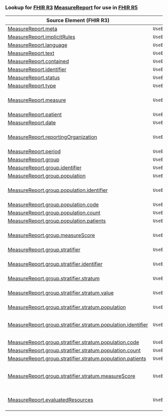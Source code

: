 ### Lookup for [FHIR R3](https://hl7.org/fhir/STU3/) [MeasureReport](https://hl7.org/fhir/STU3/MeasureReport.html) for use in [FHIR R5](https://hl7.org/fhir/R5/)

| Source Element (FHIR R3) | Usage | Target |
| -------------- | ----- | ------ |
| [MeasureReport.meta](https://hl7.org/fhir/STU3/MeasureReport.html#resource) | `UseElementSameName` | [MeasureReport.meta](https://hl7.org/fhir/R5/MeasureReport.html#resource) |
| [MeasureReport.implicitRules](https://hl7.org/fhir/STU3/MeasureReport.html#resource) | `UseElementSameName` | [MeasureReport.implicitRules](https://hl7.org/fhir/R5/MeasureReport.html#resource) |
| [MeasureReport.language](https://hl7.org/fhir/STU3/MeasureReport.html#resource) | `UseElementSameName` | [MeasureReport.language](https://hl7.org/fhir/R5/MeasureReport.html#resource) |
| [MeasureReport.text](https://hl7.org/fhir/STU3/MeasureReport.html#resource) | `UseElementSameName` | [MeasureReport.text](https://hl7.org/fhir/R5/MeasureReport.html#resource) |
| [MeasureReport.contained](https://hl7.org/fhir/STU3/MeasureReport.html#resource) | `UseElementSameName` | [MeasureReport.contained](https://hl7.org/fhir/R5/MeasureReport.html#resource) |
| [MeasureReport.identifier](https://hl7.org/fhir/STU3/MeasureReport.html#resource) | `UseElementSameName` | [MeasureReport.identifier](https://hl7.org/fhir/R5/MeasureReport.html#resource) |
| [MeasureReport.status](https://hl7.org/fhir/STU3/MeasureReport.html#resource) | `UseElementSameName` | [MeasureReport.status](https://hl7.org/fhir/R5/MeasureReport.html#resource) |
| [MeasureReport.type](https://hl7.org/fhir/STU3/MeasureReport.html#resource) | `UseElementSameName` | [MeasureReport.type](https://hl7.org/fhir/R5/MeasureReport.html#resource) |
| [MeasureReport.measure](https://hl7.org/fhir/STU3/MeasureReport.html#resource) | `UseExtension` | [http://hl7.org/fhir/3.0/StructureDefinition/extension-MeasureReport.measure](StructureDefinition-ext-R3-MeasureReport.measure.html) |
| [MeasureReport.patient](https://hl7.org/fhir/STU3/MeasureReport.html#resource) | `UseElementRenamed` | [MeasureReport.subject](https://hl7.org/fhir/R5/MeasureReport.html#resource) |
| [MeasureReport.date](https://hl7.org/fhir/STU3/MeasureReport.html#resource) | `UseElementSameName` | [MeasureReport.date](https://hl7.org/fhir/R5/MeasureReport.html#resource) |
| [MeasureReport.reportingOrganization](https://hl7.org/fhir/STU3/MeasureReport.html#resource) | `UseExtension` | [http://hl7.org/fhir/3.0/StructureDefinition/extension-MeasureReport.reportingOrganization](StructureDefinition-ext-R3-MeasureReport.reportingOrganization.html) |
| [MeasureReport.period](https://hl7.org/fhir/STU3/MeasureReport.html#resource) | `UseElementSameName` | [MeasureReport.period](https://hl7.org/fhir/R5/MeasureReport.html#resource) |
| [MeasureReport.group](https://hl7.org/fhir/STU3/MeasureReport.html#resource) | `UseElementSameName` | [MeasureReport.group](https://hl7.org/fhir/R5/MeasureReport.html#resource) |
| [MeasureReport.group.identifier](https://hl7.org/fhir/STU3/MeasureReport.html#resource) | `UseElementRenamed` | [MeasureReport.group.code](https://hl7.org/fhir/R5/MeasureReport.html#resource) |
| [MeasureReport.group.population](https://hl7.org/fhir/STU3/MeasureReport.html#resource) | `UseElementSameName` | [MeasureReport.group.population](https://hl7.org/fhir/R5/MeasureReport.html#resource) |
| [MeasureReport.group.population.identifier](https://hl7.org/fhir/STU3/MeasureReport.html#resource) | `UseExtension` | [http://hl7.org/fhir/3.0/StructureDefinition/extension-MeasureReport.group.population.identifier](StructureDefinition-ext-R3-MeasureReport.gr.po.identifier.html) |
| [MeasureReport.group.population.code](https://hl7.org/fhir/STU3/MeasureReport.html#resource) | `UseElementSameName` | [MeasureReport.group.population.code](https://hl7.org/fhir/R5/MeasureReport.html#resource) |
| [MeasureReport.group.population.count](https://hl7.org/fhir/STU3/MeasureReport.html#resource) | `UseElementSameName` | [MeasureReport.group.population.count](https://hl7.org/fhir/R5/MeasureReport.html#resource) |
| [MeasureReport.group.population.patients](https://hl7.org/fhir/STU3/MeasureReport.html#resource) | `UseElementRenamed` | [MeasureReport.group.population.subjectResults](https://hl7.org/fhir/R5/MeasureReport.html#resource) |
| [MeasureReport.group.measureScore](https://hl7.org/fhir/STU3/MeasureReport.html#resource) | `UseExtension` | [http://hl7.org/fhir/3.0/StructureDefinition/extension-MeasureReport.group.measureScore](StructureDefinition-ext-R3-MeasureReport.gr.measureScore.html) |
| [MeasureReport.group.stratifier](https://hl7.org/fhir/STU3/MeasureReport.html#resource) | `UseElementSameName` | [MeasureReport.group.stratifier](https://hl7.org/fhir/R5/MeasureReport.html#resource) |
| [MeasureReport.group.stratifier.identifier](https://hl7.org/fhir/STU3/MeasureReport.html#resource) | `UseExtension` | [http://hl7.org/fhir/3.0/StructureDefinition/extension-MeasureReport.group.stratifier.identifier](StructureDefinition-ext-R3-MeasureReport.gr.st.identifier.html) |
| [MeasureReport.group.stratifier.stratum](https://hl7.org/fhir/STU3/MeasureReport.html#resource) | `UseElementSameName` | [MeasureReport.group.stratifier.stratum](https://hl7.org/fhir/R5/MeasureReport.html#resource) |
| [MeasureReport.group.stratifier.stratum.value](https://hl7.org/fhir/STU3/MeasureReport.html#resource) | `UseExtension` | [http://hl7.org/fhir/3.0/StructureDefinition/extension-MeasureReport.group.stratifier.stratum.value](StructureDefinition-ext-R3-MeasureReport.gr.st.st.value.html) |
| [MeasureReport.group.stratifier.stratum.population](https://hl7.org/fhir/STU3/MeasureReport.html#resource) | `UseElementSameName` | [MeasureReport.group.stratifier.stratum.population](https://hl7.org/fhir/R5/MeasureReport.html#resource) |
| [MeasureReport.group.stratifier.stratum.population.identifier](https://hl7.org/fhir/STU3/MeasureReport.html#resource) | `UseExtension` | [http://hl7.org/fhir/3.0/StructureDefinition/extension-MeasureReport.group.stratifier.stratum.population.identifier](StructureDefinition-ext-R3-MeasureReport.gr.st.st.po.identifier.html) |
| [MeasureReport.group.stratifier.stratum.population.code](https://hl7.org/fhir/STU3/MeasureReport.html#resource) | `UseElementSameName` | [MeasureReport.group.stratifier.stratum.population.code](https://hl7.org/fhir/R5/MeasureReport.html#resource) |
| [MeasureReport.group.stratifier.stratum.population.count](https://hl7.org/fhir/STU3/MeasureReport.html#resource) | `UseElementSameName` | [MeasureReport.group.stratifier.stratum.population.count](https://hl7.org/fhir/R5/MeasureReport.html#resource) |
| [MeasureReport.group.stratifier.stratum.population.patients](https://hl7.org/fhir/STU3/MeasureReport.html#resource) | `UseElementRenamed` | [MeasureReport.group.stratifier.stratum.population.subjectResults](https://hl7.org/fhir/R5/MeasureReport.html#resource) |
| [MeasureReport.group.stratifier.stratum.measureScore](https://hl7.org/fhir/STU3/MeasureReport.html#resource) | `UseExtension` | [http://hl7.org/fhir/3.0/StructureDefinition/extension-MeasureReport.group.stratifier.stratum.measureScore](StructureDefinition-ext-R3-MeasureReport.gr.st.st.measureScore.html) |
| [MeasureReport.evaluatedResources](https://hl7.org/fhir/STU3/MeasureReport.html#resource) | `UseExtension` | [http://hl7.org/fhir/3.0/StructureDefinition/extension-MeasureReport.evaluatedResources](StructureDefinition-ext-R3-MeasureReport.evaluatedResources.html) |
